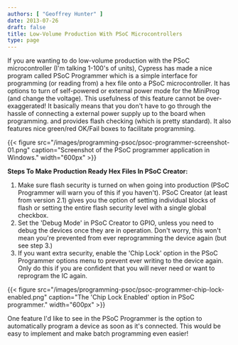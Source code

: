 ```yaml
---
authors: [ "Geoffrey Hunter" ]
date: 2013-07-26
draft: false
title: Low-Volume Production With PSoC Microcontrollers
type: page
---
```


If you are wanting to do low-volume production with the PSoC microcontroller (I'm talking 1-100's of units), Cypress has made a nice program called PSoC Programmer which is a simple interface for programming (or reading from) a hex file onto a PSoC microcontroller. It has options to turn of self-powered or external power mode for the MiniProg (and change the voltage). This usefulness of this feature cannot be over-exaggerated! It basically means that you don't have to go through the hassle of connecting a external power supply up to the board when programming. and provides flash checking (which is pretty standard). It also features nice green/red OK/Fail boxes to facilitate programming.

{{< figure src="/images/programming-psoc/psoc-programmer-screenshot-01.png" caption="Screenshot of the PSoC programmer application in Windows."  width="600px" >}}

**Steps To Make Production Ready Hex Files In PSoC Creator:**

1. Make sure flash security is turned on when going into production (PSoC Programmer will warn you of this if you haven't). PSoC Creator (at least from version 2.1) gives you the option of setting individual blocks of flash or setting the entire flash security level with a single global checkbox.
2. Set the 'Debug Mode' in PSoC Creator to GPIO, unless you need to debug the devices once they are in operation. Don't worry, this won't mean you're prevented from ever reprogramming the device again (but see step 3.)
3. If you want extra security, enable the 'Chip Lock' option in the PSoC Programmer options menu to prevent ever writing to the device again. Only do this if you are confident that you will never need or want to reprogram the IC again.

{{< figure src="/images/programming-psoc/psoc-programmer-chip-lock-enabled.png" caption="The 'Chip Lock Enabled' option in PSoC programmer."  width="600px" >}}

One feature I'd like to see in the PSoC Programmer is the option to automatically program a device as soon as it's connected. This would be easy to implement and make batch programming even easier!
